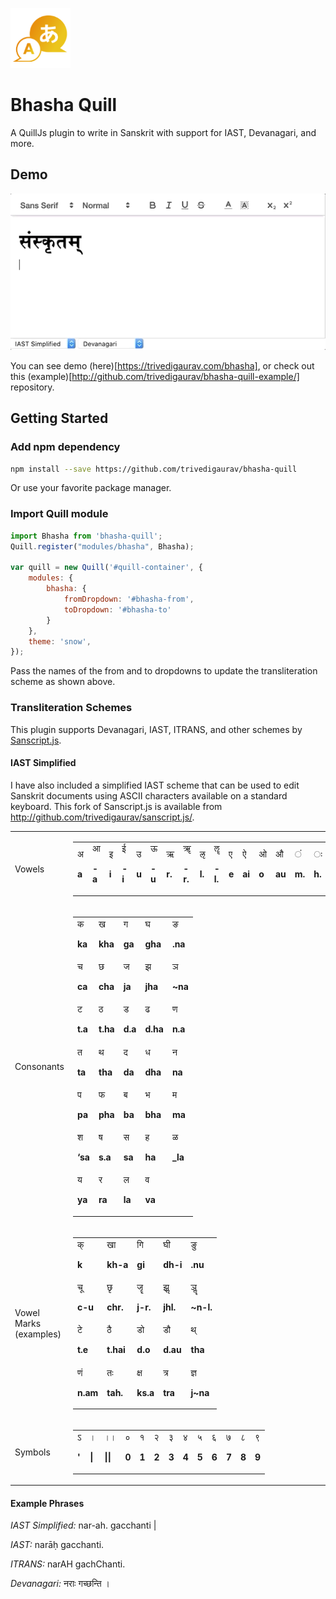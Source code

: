 ![Bhasha Quill](bhasha-logo.png)

# Bhasha Quill
A QuillJs plugin to write in Sanskrit with support for IAST, Devanagari, and more.

## Demo
![Demo](demo.gif)

You can see demo (here)[https://trivedigaurav.com/bhasha], or check out this (example)[http://github.com/trivedigaurav/bhasha-quill-example/] repository.

## Getting Started

### Add npm dependency
```bash
npm install --save https://github.com/trivedigaurav/bhasha-quill
```
Or use your favorite package manager.

### Import Quill module
```javascript
import Bhasha from 'bhasha-quill';
Quill.register("modules/bhasha", Bhasha);

var quill = new Quill('#quill-container', {
    modules: {
        bhasha: {
            fromDropdown: '#bhasha-from',
            toDropdown: '#bhasha-to'
        }
    },
    theme: 'snow',
});
```

Pass the names of the from and to dropdowns to update the transliteration scheme as shown above.

### Transliteration Schemes
This plugin supports Devanagari, IAST, ITRANS, and other schemes by [Sanscript.js](https://github.com/sanskrit/sanscript.js/). 

#### IAST Simplified
I have also included a simplified IAST scheme that can be used to edit Sanskrit documents using ASCII characters available on a standard keyboard. This fork of Sanscript.js is available from http://github.com/trivedigaurav/sanscript.js/.

<table>
  <tr>
   <td>Vowels
   </td>
   <td>

<table>
  <tr>
   <td rowspan="2" >अ
<p>
<strong>a</strong>
   </td>
   <td rowspan="2" >आ
<p>
<strong>-a</strong>
   </td>
   <td rowspan="2" >इ
<p>
<strong>i</strong>
   </td>
   <td rowspan="2" >ई 
<p>
<strong>-i</strong>
   </td>
   <td rowspan="2" >उ
<p>
<strong>u</strong>
   </td>
   <td rowspan="2" >ऊ 
<p>
<strong>-u</strong>
   </td>
   <td rowspan="2" >ऋ
<p>
<strong>r.</strong>
   </td>
   <td rowspan="2" >ॠ
<p>
<strong>-r.</strong>
   </td>
   <td rowspan="2" >ऌ
<p>
<strong>l.</strong>
   </td>
   <td rowspan="2" >ॡ
<p>
<strong>-l.</strong>
   </td>
   <td rowspan="2" >ए
<p>
<strong>e</strong>
   </td>
   <td rowspan="2" >ऐ
<p>
<strong>ai</strong>
   </td>
   <td rowspan="2" >ओ
<p>
<strong>o</strong>
   </td>
   <td rowspan="2" >औ
<p>
<strong>au</strong>
   </td>
   <td rowspan="2" >ं
<p>
<strong>m.</strong>
   </td>
   <td rowspan="2" >ः
<p>
<strong>h.</strong>
   </td>
  </tr>
  <tr>
  </tr>
</table>


   </td>
  </tr>
  <tr>
   <td>Consonants

   </td>
   <td>

<table>
  <tr>
   <td rowspan="2" >क
<p>
<strong>ka</strong>
   </td>
   <td rowspan="2" >ख
<p>
<strong>kha</strong>
   </td>
   <td rowspan="2" >ग
<p>
<strong>ga</strong>
   </td>
   <td rowspan="2" >घ
<p>
<strong>gha</strong>
   </td>
   <td rowspan="2" >ङ
<p>
<strong>.na</strong>
   </td>
  </tr>
  <tr>
  </tr>
  <tr>
   <td rowspan="2" >च
<p>
<strong>ca</strong>
   </td>
   <td rowspan="2" >छ
<p>
<strong>cha</strong>
   </td>
   <td rowspan="2" >ज
<p>
<strong>ja</strong>
   </td>
   <td rowspan="2" >झ
<p>
<strong>jha</strong>
   </td>
   <td rowspan="2" >ञ
<p>
<strong>~na</strong>
   </td>
  </tr>
  <tr>
  </tr>
  <tr>
   <td rowspan="2" >ट
<p>
<strong>t.a</strong>
   </td>
   <td rowspan="2" >ठ
<p>
<strong>t.ha</strong>
   </td>
   <td rowspan="2" >ड
<p>
<strong>d.a</strong>
   </td>
   <td rowspan="2" >ढ
<p>
<strong>d.ha </strong>
   </td>
   <td rowspan="2" >ण
<p>
<strong>n.a</strong>
   </td>
  </tr>
  <tr>
  </tr>
  <tr>
   <td rowspan="2" >त
<p>
<strong>ta </strong>
   </td>
   <td rowspan="2" >थ
<p>
<strong>tha</strong>
   </td>
   <td rowspan="2" >द
<p>
<strong>da</strong>
   </td>
   <td rowspan="2" >ध
<p>
<strong>dha</strong>
   </td>
   <td rowspan="2" >न
<p>
<strong>na</strong>
   </td>
  </tr>
  <tr>
  </tr>
  <tr>
   <td rowspan="2" >प
<p>
<strong>pa</strong>
   </td>
   <td rowspan="2" >फ
<p>
<strong>pha</strong>
   </td>
   <td rowspan="2" >ब
<p>
<strong>ba</strong>
   </td>
   <td rowspan="2" >भ
<p>
<strong>bha</strong>
   </td>
   <td rowspan="2" >म
<p>
<strong>ma</strong>
   </td>
  </tr>
  <tr>
  </tr>
  <tr>
   <td rowspan="2" >श
<p>
<strong>‘sa</strong>
   </td>
   <td rowspan="2" >ष
<p>
<strong>s.a</strong>
   </td>
   <td rowspan="2" >स
<p>
<strong>sa</strong>
   </td>
   <td rowspan="2" >ह
<p>
<strong>ha</strong>
   </td>
   <td rowspan="2" > ळ
<p>
<strong>_la</strong>
   </td>
  </tr>
  <tr>
  </tr>
  <tr>
   <td rowspan="2" >य
<p>
<strong>ya</strong>
   </td>
   <td rowspan="2" >र
<p>
<strong>ra</strong>
   </td>
   <td rowspan="2" >ल
<p>
<strong>la</strong>
   </td>
   <td rowspan="2" >व
<p>
<strong>va</strong>
   </td>
   <td>
   </td>
  </tr>
  <tr>
   <td>
   </td>
  </tr>
</table>


   </td>
  </tr>
  <tr>
   <td>Vowel Marks (examples)

   </td>
   <td>

<table>
  <tr>
   <td rowspan="2" >क्
<p>
<strong>k</strong>
   </td>
   <td rowspan="2" >खा
<p>
<strong>kh-a</strong>
   </td>
   <td rowspan="2" >गि
<p>
<strong>gi</strong>
   </td>
   <td rowspan="2" >घी
<p>
<strong>dh-i</strong>
   </td>
   <td rowspan="2" >ङु
<p>
<strong>.nu</strong>
   </td>
  </tr>
  <tr>
  </tr>
  <tr>
   <td rowspan="2" >चू
<p>
<strong>c-u</strong>
   </td>
   <td rowspan="2" >छृ
<p>
<strong>chr.</strong>
   </td>
   <td rowspan="2" >जॄ
<p>
<strong>j-r.</strong>
   </td>
   <td rowspan="2" >झॢ
<p>
<strong>jhl.</strong>
   </td>
   <td rowspan="2" >ञॣ
<p>
<strong>~n-l.</strong>
   </td>
  </tr>
  <tr>
  </tr>
  <tr>
   <td rowspan="2" >टे
<p>
<strong>t.e</strong>
   </td>
   <td rowspan="2" >ठै
<p>
<strong>t.hai</strong>
   </td>
   <td rowspan="2" >डो
<p>
<strong>d.o</strong>
   </td>
   <td rowspan="2" >डौ
<p>
<strong>d.au</strong>
   </td>
   <td rowspan="2" >थ्
<p>
<strong>tha</strong>
   </td>
  </tr>
  <tr>
  </tr>
  <tr>
   <td rowspan="2" >णं
<p>
<strong>n.am</strong>
   </td>
   <td rowspan="2" >तः
<p>
<strong>tah.</strong>
   </td>
   <td rowspan="2" >क्ष
<p>
<strong>ks.a</strong>
   </td>
   <td rowspan="2" >त्र
<p>
<strong>tra</strong>
   </td>
   <td rowspan="2" >ज्ञ
<p>
<strong>j~na</strong>
   </td>
  </tr>
  <tr>
  </tr>
</table>


   </td>
  </tr>
  <tr>
   <td>Symbols

   </td>
   <td>

<table>
  <tr>
   <td rowspan="2" >ऽ
<p>
<strong>'</strong>
   </td>
   <td rowspan="2" >।
<p>
<strong>|</strong>
   </td>
   <td rowspan="2" >।।
<p>
<strong>||</strong>
   </td>
   <td rowspan="2" >०
<p>
<strong>0</strong>
   </td>
   <td rowspan="2" >१
<p>
<strong>1</strong>
   </td>
   <td rowspan="2" >२
<p>
<strong>2</strong>
   </td>
   <td rowspan="2" >३
<p>
<strong>3</strong>
   </td>
   <td rowspan="2" >४
<p>
<strong>4</strong>
   </td>
   <td rowspan="2" >५
<p>
<strong>5</strong>
   </td>
   <td rowspan="2" >६
<p>
<strong>6</strong>
   </td>
   <td rowspan="2" >७
<p>
<strong>7</strong>
   </td>
   <td rowspan="2" >८
<p>
<strong>8</strong>
   </td>
   <td rowspan="2" >९
<p>
<strong>9</strong>
   </td>
  </tr>
  <tr>
  </tr>
</table>


   </td>
  </tr>
</table>

#### Example Phrases

*IAST Simplified:*    nar-ah. gacchanti |

*IAST:*               narāḥ gacchanti.

*ITRANS:*             narAH gachChanti.

*Devanagari:*         नराः गच्छन्ति ।


